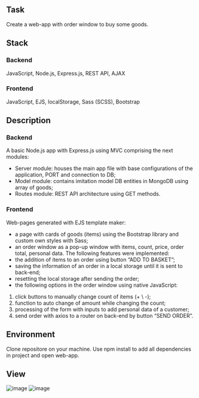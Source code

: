 ## Task
Create a web-app with order window to buy some goods.

## Stack
### Backend
JavaScript, Node.js, Express.js, REST API, AJAX
### Frontend
JavaScript, EJS, localStorage, Sass (SCSS), Bootstrap

## Description

### Backend
A basic Node.js app with Express.js using MVC comprising the next modules:
-	Server module: houses the main app file with base configurations of the application, PORT and connection to DB;
-	Model module: contains imitation model DB entities in MongoDB using array of goods;
-	Routes module: REST API architecture using GET methods.
	
### Frontend
Web-pages generated with EJS template maker:
-	 a page with cards of goods (items) using the Bootstrap library and custom own styles with Sass;
-	an order window as a pop-up window with items, count, price, order total, personal data.
The following features were implemented:
-	the addition of items to an order using button “ADD TO BASKET”;
-	saving the information of an order in a local storage until it is sent to back-end;
-	resetting the local storage after sending the order;
-	the following options in the order window using native JavaScript:
1) click buttons to manually change count of items (+ \ -);
2) function to auto change of amount while changing the count;
3) processing of the form with inputs to add personal data of a customer;
4) send order with axios to a router on back-end by button “SEND ORDER”.
 
## Environment
Clone repositore on your machine. Use npm install to add all dependencies in project and open web-app.

## View
![image](https://user-images.githubusercontent.com/46706194/146979811-4947fb52-f994-41a8-9185-0e9270e5970a.png)
![image](https://user-images.githubusercontent.com/46706194/146979819-9cdd89d0-a778-4a78-b3c4-f432c282b96e.png)
